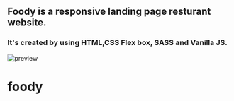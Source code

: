 ## Foody is a responsive landing page resturant website.

### It's created by using HTML,CSS Flex box, SASS and Vanilla JS.

![preview](preview.png)
# foody
